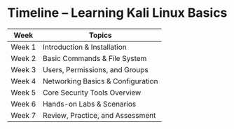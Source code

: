 # Timeline – Learning Kali Linux Basics

| Week | Topics |
|------|--------|
| Week 1 | Introduction & Installation |
| Week 2 | Basic Commands & File System |
| Week 3 | Users, Permissions, and Groups |
| Week 4 | Networking Basics & Configuration |
| Week 5 | Core Security Tools Overview |
| Week 6 | Hands-on Labs & Scenarios |
| Week 7 | Review, Practice, and Assessment |
